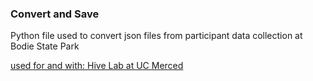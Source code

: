 ### Convert and Save
Python file used to convert json files from participant data collection at Bodie State Park

[used for and with: Hive Lab at UC Merced](https://sites.ucmerced.edu/nlercari/hive-lab)
